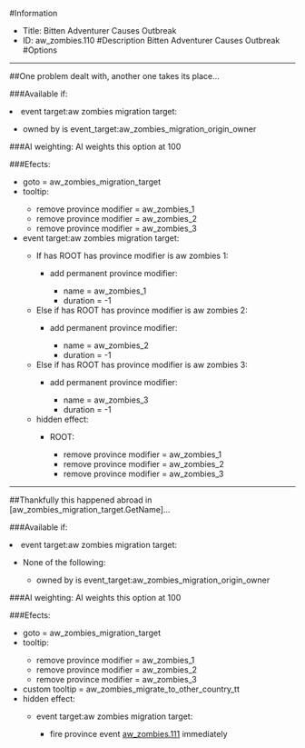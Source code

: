 #Information
 - Title: Bitten Adventurer Causes Outbreak
 - ID: aw_zombies.110
#Description
Bitten Adventurer Causes Outbreak
#Options

___
##One problem dealt with, another one takes its place...

###Available if:
<li>event target:aw zombies migration target:</li><ul><li>owned by is event_target:aw_zombies_migration_origin_owner</li></ul>

###AI weighting:
AI weights this option at 100


###Efects:<ul><li>goto = aw_zombies_migration_target</li><li>tooltip:</li><ul><li>remove province modifier = aw_zombies_1</li><li>remove province modifier = aw_zombies_2</li><li>remove province modifier = aw_zombies_3</li></ul><li>event target:aw zombies migration target:</li><ul><li>If has ROOT has province modifier is aw zombies 1:</li><ul><li>add permanent province modifier:</li><ul><li>name = aw_zombies_1</li><li>duration = -1</li></ul></ul><li>Else if has ROOT has province modifier is aw zombies 2:</li><ul><li>add permanent province modifier:</li><ul><li>name = aw_zombies_2</li><li>duration = -1</li></ul></ul><li>Else if has ROOT has province modifier is aw zombies 3:</li><ul><li>add permanent province modifier:</li><ul><li>name = aw_zombies_3</li><li>duration = -1</li></ul></ul><li>hidden effect:</li><ul><li>ROOT:</li><ul><li>remove province modifier = aw_zombies_1</li><li>remove province modifier = aw_zombies_2</li><li>remove province modifier = aw_zombies_3</li></ul></ul></ul></ul>

___
##Thankfully this happened abroad in [aw_zombies_migration_target.GetName]...

###Available if:
<li>event target:aw zombies migration target:</li><ul><li>None of the following:</li><ul><li>owned by is event_target:aw_zombies_migration_origin_owner</li></ul></ul>

###AI weighting:
AI weights this option at 100


###Efects:<ul><li>goto = aw_zombies_migration_target</li><li>tooltip:</li><ul><li>remove province modifier = aw_zombies_1</li><li>remove province modifier = aw_zombies_2</li><li>remove province modifier = aw_zombies_3</li></ul><li>custom tooltip = aw_zombies_migrate_to_other_country_tt</li><li>hidden effect:</li><ul><li>event target:aw zombies migration target:</li><ul><li>fire province event [aw_zombies.111](aw_zombies.111_slug) immediately </li></ul></ul></ul>
